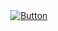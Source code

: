 <div style="text-align: center;">
  <a href="https://april.lexiqqq.com">
    <img src="https://april.lexiqqq.com/buttons/button.webp" alt="Button">
  </a>
</div>
